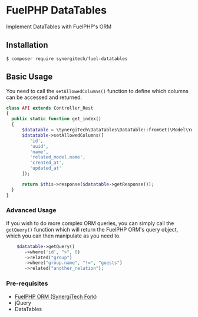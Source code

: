 # FuelPHP DataTables

Implement DataTables with FuelPHP's ORM

## Installation

```
$ composer require synergitech/fuel-datatables
```

## Basic Usage

You need to call the `setAllowedColumns()` function to define which columns can be accessed and returned.

```php
class API extends Controller_Rest
{
  public static function get_index()
  {
      $datatable = \SynergiTech\DataTables\DataTable::fromGet(\Model\YourModel::class);
      $datatable->setAllowedColumns([
         'id',
         'uuid',
         'name',
         'related_model.name',
         'created_at',
         'updated_at'
      ]);

      return $this->response($datatable->getResponse());
  }
}
```

### Advanced Usage

If you wish to do more complex ORM queries, you can simply call the `getQuery()` function which will return the FuelPHP ORM's query object, which you can then manipulate as you need to.

```php
    $datatable->getQuery()
       ->where('id', ">", 0)
       ->related("group")
       ->where("group.name", "!=", "guests")
       ->related("another_relation");
```

### Pre-requisites

* [FuelPHP ORM (SynergiTech Fork)](https://github.com/SynergiTech/fuel-orm)
* jQuery
* DataTables
